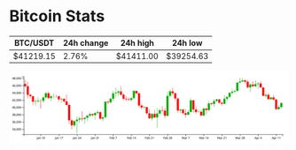 # Bitcoin Stats

BTC/USDT|24h change|24h high|24h low|
|---|---|---|---|
|$41219.15|2.76%|$41411.00|$39254.63|

<img src="./chart.svg">
